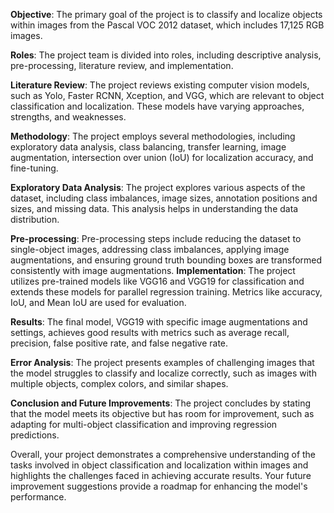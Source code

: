 

**Objective**: The primary goal of the project is to classify and localize objects within images from the Pascal VOC 2012 dataset, which includes 17,125 RGB images.

**Roles**: The project team is divided into roles, including descriptive analysis, pre-processing, literature review, and implementation.

**Literature Review**: The project reviews existing computer vision models, such as Yolo, Faster RCNN, Xception, and VGG, which are relevant to object classification and localization. These models have varying approaches, strengths, and weaknesses.

**Methodology**: The project employs several methodologies, including exploratory data analysis, class balancing, transfer learning, image augmentation, intersection over union (IoU) for localization accuracy, and fine-tuning.

**Exploratory Data Analysis**: The project explores various aspects of the dataset, including class imbalances, image sizes, annotation positions and sizes, and missing data. This analysis helps in understanding the data distribution.

**Pre-processing**: Pre-processing steps include reducing the dataset to single-object images, addressing class imbalances, applying image augmentations, and ensuring ground truth bounding boxes are transformed consistently with image augmentations.
**Implementation**: The project utilizes pre-trained models like VGG16 and VGG19 for classification and extends these models for parallel regression training. Metrics like accuracy, IoU, and Mean IoU are used for evaluation.

**Results**: The final model, VGG19 with specific image augmentations and settings, achieves good results with metrics such as average recall, precision, false positive rate, and false negative rate.

**Error Analysis**: The project presents examples of challenging images that the model struggles to classify and localize correctly, such as images with multiple objects, complex colors, and similar shapes.

**Conclusion and Future Improvements**: The project concludes by stating that the model meets its objective but has room for improvement, such as adapting for multi-object classification and improving regression predictions.

Overall, your project demonstrates a comprehensive understanding of the tasks involved in object classification and localization within images and highlights the challenges faced in achieving accurate results. Your future improvement suggestions provide a roadmap for enhancing the model's performance.
